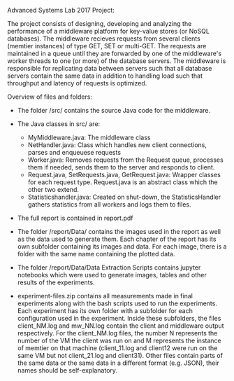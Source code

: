 Advanced Systems Lab 2017 Project:

The project consists of designing, developing and analyzing the performance of a middleware platform for key-value stores (or NoSQL databases). The middleware recieves requests from several clients (memtier instances) of type GET, SET or multi-GET. The requests are maintained in a queue until they are forwarded by one of the middleware's worker threads to one (or more) of the database servers. The middleware is responsible for replicating data between servers such that all database servers contain the same data in addition to handling load such that throughput and latency of requests is optimized.

Overview of files and folders:

- The folder /src/ contains the source Java code for the middleware.
- The Java classes in src/ are:
    - MyMiddleware.java: The middleware class
    - NetHandler.java: Class which handles new client connections, parses and enqueuese requests
    - Worker.java: Removes requests from the Request queue, processes them if needed, sends them to the server and responds to client.
    - Request.java, SetRequests.java, GetRequest.java: Wrapper classes for each request type. Request.java is an abstract class which the other two extend.
    - Statisticshandler.java: Created on shut-down, the StatisticsHandler gathers statistics from all workers and logs them to files.

- The full report is contained in report.pdf
- The folder /report/Data/ contains the images used in the report as well as the data used to generate them. Each chapter of the report has its own subfolder containing its images and data.
  For each image, there is a folder with the same name containing the plotted data.
- The folder /report/Data/Data Extraction Scripts contains jupyter notebooks which were used to
generate images, tables and other results of the experiments.
- experiment-files.zip contains all measurements made in final experiments along with the bash
scripts used to run the experiments. Each experiment has its own folder with a subfolder for each
configuration used in the experiment. Inside these subfolders, the files client_NM.log and mw_NN.log contain the client and middleware output respectively. For the client_NM.log files, the number N represents the number of the VM the client was run on and M represents the instance of memtier on that machine (client_11.log and client12 were run on the same VM but not client_21.log and client31). Other files contain parts of the same data or the same data in a different format (e.g. JSON), their names should be self-explanatory.
